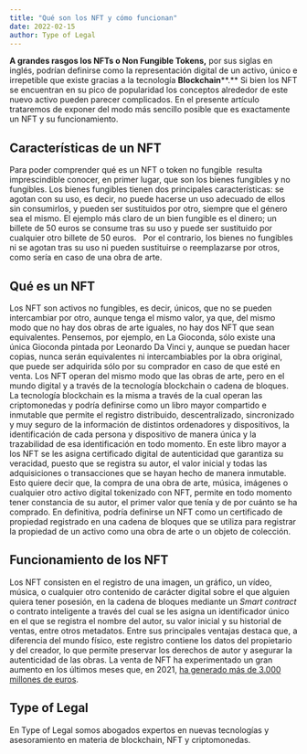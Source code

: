 ```yaml
---
title: "Qué son los NFT y cómo funcionan"
date: 2022-02-15
author: Type of Legal
---
```


**A grandes rasgos los NFTs o Non Fungible Tokens,** por sus siglas en inglés, podrían definirse como la representación digital de un activo, único e irrepetible que existe gracias a la tecnología **Blockchain****.** Si bien los NFT se encuentran en su pico de popularidad los conceptos alrededor de este nuevo activo pueden parecer complicados. En el presente artículo trataremos de exponer del modo más sencillo posible que es exactamente un NFT y su funcionamiento.

**Características de un NFT**
-----------------------------

Para poder comprender qué es un NFT o token no fungible  resulta imprescindible conocer, en primer lugar, que son los bienes fungibles y no fungibles. Los bienes fungibles tienen dos principales características: se agotan con su uso, es decir, no puede hacerse un uso adecuado de ellos sin consumirlos, y pueden ser sustituidos por otro, siempre que el género sea el mismo. El ejemplo más claro de un bien fungible es el dinero; un billete de 50 euros se consume tras su uso y puede ser sustituido por cualquier otro billete de 50 euros.   Por el contrario, los bienes no fungibles ni se agotan tras su uso ni pueden sustituirse o reemplazarse por otros, como sería en caso de una obra de arte.

**Qué es un NFT**
-----------------

Los NFT son activos no fungibles, es decir, únicos, que no se pueden intercambiar por otro, aunque tenga el mismo valor, ya que, del mismo modo que no hay dos obras de arte iguales, no hay dos NFT que sean equivalentes. Pensemos, por ejemplo, en La Gioconda, sólo existe una única Gioconda pintada por Leonardo Da Vinci y, aunque se puedan hacer copias, nunca serán equivalentes ni intercambiables por la obra original, que puede ser adquirida sólo por su comprador en caso de que esté en venta. Los NFT operan del mismo modo que las obras de arte, pero en el mundo digital y a través de la tecnología blockchain o cadena de bloques. La tecnología blockchain es la misma a través de la cual operan las criptomonedas y podría definirse como un libro mayor compartido e inmutable que permite el registro distribuido, descentralizado, sincronizado y muy seguro de la información de distintos ordenadores y dispositivos, la identificación de cada persona y dispositivo de manera única y la trazabilidad de esa identificación en todo momento. En este libro mayor a los NFT se les asigna certificado digital de autenticidad que garantiza su veracidad, puesto que se registra su autor, el valor inicial y todas las adquisiciones o transacciones que se hayan hecho de manera inmutable. Esto quiere decir que, la compra de una obra de arte, música, imágenes o cualquier otro activo digital tokenizado con NFT, permite en todo momento tener constancia de su autor, el primer valor que tenía y de por cuánto se ha comprado. En definitiva, podría definirse un NFT como un certificado de propiedad registrado en una cadena de bloques que se utiliza para registrar la propiedad de un activo como una obra de arte o un objeto de colección.

**Funcionamiento de los NFT**
-----------------------------

Los NFT consisten en el registro de una imagen, un gráfico, un vídeo, música, o cualquier otro contenido de carácter digital sobre el que alguien quiera tener posesión, en la cadena de bloques mediante un _Smart contract_ o contrato inteligente a través del cual se les asigna un identificador único en el que se registra el nombre del autor, su valor inicial y su historial de ventas, entre otros metadatos. Entre sus principales ventajas destaca que, a diferencia del mundo físico, este registro contiene los datos del propietario y del creador, lo que permite preservar los derechos de autor y asegurar la autenticidad de las obras. La venta de NFT ha experimentado un gran aumento en los últimos meses que, en 2021, [ha generado más de 3.000 millones de euros](https://www.elmundo.es/cultura/2021/10/26/6176dc1efc6c837b448b461b.html).

**Type of Legal**
-----------------

En Type of Legal somos abogados expertos en nuevas tecnologías y asesoramiento en materia de blockchain, NFT y criptomonedas.
